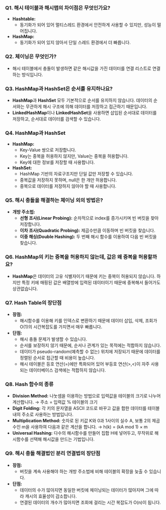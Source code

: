 ### Q1. 해시 테이블과 해시맵의 차이점은 무엇인가요?
- **Hashtable:**
    - 동기화가 되어 있어 멀티스레드 환경에서 안전하게 사용할 수 있지만, 성능이 떨어집니다.
- **HashMap:**
    - 동기화가 되어 있지 않아서 단일 스레드 환경에서 더 빠릅니다.

### Q2. 체이닝은 무엇인가?
- 해시 테이블에서 충돌이 발생하면 같은 해시값을 가진 데이터를 연결 리스트로 연결하는 방식입니다.

### Q3. HashMap과 HashSet은 순서를 유지하나요?
- **HashMap**과 **HashSet** 모두 기본적으로 순서를 유지하지 않습니다. 데이터의 순서와는 무관하게 해시 구조에 의해 데이터를 저장하고 접근하기 때문입니다.
- **LinkedHashMap**이나 **LinkedHashSet**을 사용하면 삽입된 순서대로 데이터를 저장하고, 순서대로 데이터를 검색할 수 있습니다.

### Q4. HashMap과 HashSet
- **HashMap:**
    - Key-Value 쌍으로 저장합니다. 
    - Key는 중복을 허용하지 않지만, Value는 중복을 허용합니다.
    - Key에 대한 정보를 저장할 때 사용합니다.
- **HashSet:**
    - HashMap 기반의 자료구조지만 단일 값만 저장할 수 있습니다. 
    - 중복값을 저장하지 못하며, null은 한 개만 허용합니다.
    - 중복으로 데이터를 저장하지 않아야 할 때 사용합니다.

### Q5. 해시 충돌을 해결하는 체이닝 외의 방법은?
- **개방 주소법:**
    - **선형 조사(Linear Probing):** 순차적으로 index를 증가시키며 빈 버킷을 찾아 저장합니다.
    - **이차 조사(Quadratic Probing):** 제곱수만큼 이동하며 빈 버킷을 찾습니다.
    - **이중 해싱(Double Hashing):** 두 번째 해시 함수를 이용하여 다음 빈 버킷을 찾습니다.

### Q6. HashMap의 키는 중복을 허용하지 않는데, 값은 왜 중복을 허용할까요?
- **HashMap**은 데이터의 고유 식별자이기 때문에 키는 중복이 허용되지 않습니다. 하지만 특정 키에 매핑된 값은 배열방에 입력된 데이터이기 때문에 중복해서 들어가도 상관없습니다.

### Q7. Hash Table의 장단점
- **장점:**
    - 해시함수를 이용해 키를 인덱스로 변환하기 때문에 데이터 삽입, 삭제, 조회가 O(1)의 시간복잡도를 가지면서 매우 빠릅니다.
- **단점:**
    - 해시 충돌 문제가 발생할 수 있습니다.
    - 순서를 보장하지 않기 때문에, 순서나 관계가 있는 목적에는 적합하지 않습니다.
    - 데이터가 pseudo-random(예측할 수 없는) 위치에 저장되기 때문에 데이터를 정렬된 순서로 접근할 때 비용이 높습니다.
    - 해시 테이블은 등호 연산(=)에만 특화되어 있어 부등호 연산(>,<)이 자주 사용되는 데이터베이스 검색에는 적합하지 않습니다.

### Q8. Hash 함수의 종류
- **Division Method:** 나눗셈을 이용하는 방법으로 입력값을 테이블의 크기로 나누어 계산합니다. → 주소 = 입력값 % 테이블의 크기
- **Digit Folding:** 각 키의 문자열을 ASCII 코드로 바꾸고 값을 합한 데이터를 테이블 내의 주소로 사용하는 방법입니다.
- **Multiplication Method:** 숫자로 된 키값 K와 0과 1사이의 실수 A, 보통 2의 제곱수인 m을 사용하여 다음과 같은 계산을 합니다. → h(k) = (kA mod 1) × m
- **Universal Hashing:** 다수의 해시함수를 만들어 집합 H에 넣어두고, 무작위로 해시함수를 선택해 해시값을 만드는 기법입니다.

### Q9. 해시 충돌 해결법인 분리 연결법의 장단점
- **장점:**
    - 버킷을 계속 사용해야 하는 개방 주소법에 비해 테이블의 확장을 늦출 수 있습니다.
- **단점:**
    - 데이터의 수가 많아지면 동일한 버킷에 체이닝되는 데이터가 많아지며 그에 따라 캐시의 효율성이 감소합니다.
    - 연결된 데이터의 개수가 많아지면 조회에 걸리는 시간 복잡도가 O(n)이 됩니다.
